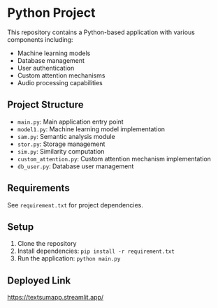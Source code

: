 # Python Project

This repository contains a Python-based application with various components including:
- Machine learning models
- Database management
- User authentication
- Custom attention mechanisms
- Audio processing capabilities

## Project Structure
- `main.py`: Main application entry point
- `model1.py`: Machine learning model implementation
- `sam.py`: Semantic analysis module
- `stor.py`: Storage management
- `sim.py`: Similarity computation
- `custom_attention.py`: Custom attention mechanism implementation
- `db_user.py`: Database user management

## Requirements
See `requirement.txt` for project dependencies.

## Setup
1. Clone the repository
2. Install dependencies: `pip install -r requirement.txt`
3. Run the application: `python main.py`

## Deployed Link
https://textsumapp.streamlit.app/
